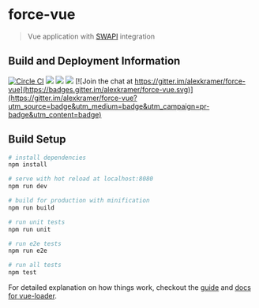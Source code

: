 # force-vue

> Vue application with [SWAPI](http://swapi.co/) integration

## Build and Deployment Information
[![Circle CI](https://circleci.com/gh/alexkramer/force-vue/tree/master.svg?style=svg)](https://circleci.com/gh/alexkramer/force-vue/tree/master)
<a href="https://codeclimate.com/github/alexkramer/force-vue"><img src="https://codeclimate.com/github/alexkramer/force-vue/badges/gpa.svg" /></a>
<a href="https://codeclimate.com/github/alexkramer/force-vue/coverage"><img src="https://codeclimate.com/github/alexkramer/force-vue/badges/coverage.svg" /></a>
<a href="https://codeclimate.com/github/alexkramer/force-vue/issues"><img src="https://codeclimate.com/github/alexkramer/force-vue/badges/issue_count.svg" /></a>
[![Join the chat at https://gitter.im/alexkramer/force-vue](https://badges.gitter.im/alexkramer/force-vue.svg)](https://gitter.im/alexkramer/force-vue?utm_source=badge&utm_medium=badge&utm_campaign=pr-badge&utm_content=badge)

## Build Setup

``` bash
# install dependencies
npm install

# serve with hot reload at localhost:8080
npm run dev

# build for production with minification
npm run build

# run unit tests
npm run unit

# run e2e tests
npm run e2e

# run all tests
npm test
```

For detailed explanation on how things work, checkout the [guide](http://vuejs-templates.github.io/webpack/) and [docs for vue-loader](http://vuejs.github.io/vue-loader).
